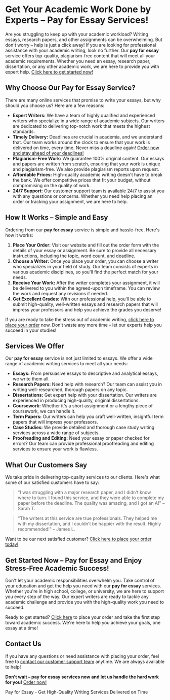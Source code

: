 <h1>Get Your Academic Work Done by Experts – Pay for Essay Services!</h1>

<p>Are you struggling to keep up with your academic workload? Writing essays, research papers, and other assignments can be overwhelming. But don't worry – help is just a click away! If you are looking for professional assistance with your academic writing, look no further. Our <strong>pay for essay</strong> service offers top-quality, plagiarism-free content that will meet all your academic requirements. Whether you need an essay, research paper, dissertation, or any other academic work, we are here to provide you with expert help. <a href="https://tinyurl.com/topessay?keyword=pay+for+essay">Click here to get started now!</a></p>

<h2>Why Choose Our Pay for Essay Service?</h2>
<p>There are many online services that promise to write your essays, but why should you choose us? Here are a few reasons:</p>
<ul>
  <li><strong>Expert Writers:</strong> We have a team of highly qualified and experienced writers who specialize in a wide range of academic subjects. Our writers are dedicated to delivering top-notch work that meets the highest standards.</li>
  <li><strong>Timely Delivery:</strong> Deadlines are crucial in academia, and we understand that. Our team works around the clock to ensure that your work is delivered on time, every time. Never miss a deadline again! <a href="https://tinyurl.com/topessay?keyword=pay+for+essay">Order now and stay ahead of your deadlines!</a></li>
  <li><strong>Plagiarism-Free Work:</strong> We guarantee 100% original content. Our essays and papers are written from scratch, ensuring that your work is unique and plagiarism-free. We also provide plagiarism reports upon request.</li>
  <li><strong>Affordable Prices:</strong> High-quality academic writing doesn't have to break the bank. We offer competitive prices that fit your budget, without compromising on the quality of work.</li>
  <li><strong>24/7 Support:</strong> Our customer support team is available 24/7 to assist you with any questions or concerns. Whether you need help placing an order or tracking your assignment, we are here to help.</li>
</ul>

<h2>How It Works – Simple and Easy</h2>
<p>Ordering from our <strong>pay for essay</strong> service is simple and hassle-free. Here's how it works:</p>
<ol>
  <li><strong>Place Your Order:</strong> Visit our website and fill out the order form with the details of your essay or assignment. Be sure to provide all necessary instructions, including the topic, word count, and deadline.</li>
  <li><strong>Choose a Writer:</strong> Once you place your order, you can choose a writer who specializes in your field of study. Our team consists of experts in various academic disciplines, so you'll find the perfect match for your needs.</li>
  <li><strong>Receive Your Work:</strong> After the writer completes your assignment, it will be delivered to you within the agreed-upon timeframe. You can review the work and request any revisions if needed.</li>
  <li><strong>Get Excellent Grades:</strong> With our professional help, you'll be able to submit high-quality, well-written essays and research papers that will impress your professors and help you achieve the grades you deserve!</li>
</ol>

<p>If you are ready to take the stress out of academic writing, <a href="https://tinyurl.com/topessay?keyword=pay+for+essay">click here to place your order</a> now. Don’t waste any more time – let our experts help you succeed in your studies!</p>

<h2>Services We Offer</h2>
<p>Our <strong>pay for essay</strong> service is not just limited to essays. We offer a wide range of academic writing services to meet all your needs:</p>
<ul>
  <li><strong>Essays:</strong> From persuasive essays to descriptive and analytical essays, we write them all.</li>
  <li><strong>Research Papers:</strong> Need help with research? Our team can assist you in writing well-researched, thorough papers on any topic.</li>
  <li><strong>Dissertations:</strong> Get expert help with your dissertation. Our writers are experienced in producing high-quality, original dissertations.</li>
  <li><strong>Coursework:</strong> Whether it's a short assignment or a lengthy piece of coursework, we can handle it.</li>
  <li><strong>Term Papers:</strong> Our writers can help you craft well-written, insightful term papers that will impress your professors.</li>
  <li><strong>Case Studies:</strong> We provide detailed and thorough case study writing services across a wide range of subjects.</li>
  <li><strong>Proofreading and Editing:</strong> Need your essay or paper checked for errors? Our team can provide professional proofreading and editing services to ensure your work is flawless.</li>
</ul>

<h2>What Our Customers Say</h2>
<p>We take pride in delivering top-quality services to our clients. Here's what some of our satisfied customers have to say:</p>
<blockquote>
  <p>"I was struggling with a major research paper, and I didn't know where to turn. I found this service, and they were able to complete my paper before the deadline. The quality was amazing, and I got an A!" – Sarah T.</p>
</blockquote>
<blockquote>
  <p>"The writers at this service are true professionals. They helped me with my dissertation, and I couldn’t be happier with the result. Highly recommended!" – James L.</p>
</blockquote>
<p>Want to be our next satisfied customer? <a href="https://tinyurl.com/topessay?keyword=pay+for+essay">Click here to place your order today!</a></p>

<h2>Get Started Now – Pay for Essay and Enjoy Stress-Free Academic Success!</h2>
<p>Don't let your academic responsibilities overwhelm you. Take control of your education and get the help you need with our <strong>pay for essay</strong> services. Whether you're in high school, college, or university, we are here to support you every step of the way. Our expert writers are ready to tackle any academic challenge and provide you with the high-quality work you need to succeed.</p>

<p>Ready to get started? <a href="https://tinyurl.com/topessay?keyword=pay+for+essay">Click here</a> to place your order and take the first step toward academic success. We're here to help you achieve your goals, one essay at a time!</p>

<h2>Contact Us</h2>
<p>If you have any questions or need assistance with placing your order, feel free to <a href="https://tinyurl.com/topessay?keyword=pay+for+essay">contact our customer support team</a> anytime. We are always available to help!</p>

<p><strong>Don’t wait – pay for essay services now and let us handle the hard work for you!</strong> <a href="https://tinyurl.com/topessay?keyword=pay+for+essay">Order now!</a></p>
Pay for Essay - Get High-Quality Writing Services Delivered on Time
